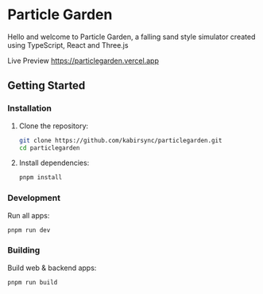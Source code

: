 # Particle Garden

Hello and welcome to Particle Garden, a falling sand style simulator created using TypeScript, React and Three.js

Live Preview https://particlegarden.vercel.app

## Getting Started

### Installation

1. Clone the repository:
   ```sh
   git clone https://github.com/kabirsync/particlegarden.git
   cd particlegarden
   ```
2. Install dependencies:
   ```sh
   pnpm install
   ```

### Development

Run all apps:

```sh
pnpm run dev
```

### Building

Build web & backend apps:

```sh
pnpm run build
```

